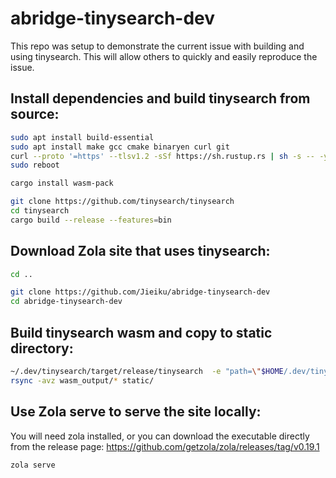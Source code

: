 # abridge-tinysearch-dev
This repo was setup to demonstrate the current issue with building and using tinysearch.
This will allow others to quickly and easily reproduce the issue.


## Install dependencies and build tinysearch from source:

```bash
sudo apt install build-essential
sudo apt install make gcc cmake binaryen curl git
curl --proto '=https' --tlsv1.2 -sSf https://sh.rustup.rs | sh -s -- -y
sudo reboot

cargo install wasm-pack

git clone https://github.com/tinysearch/tinysearch
cd tinysearch
cargo build --release --features=bin
```

## Download Zola site that uses tinysearch:

```bash
cd ..

git clone https://github.com/Jieiku/abridge-tinysearch-dev
cd abridge-tinysearch-dev
```

## Build tinysearch wasm and copy to static directory:

```bash
~/.dev/tinysearch/target/release/tinysearch  -e "path=\"$HOME/.dev/tinysearch\"" --optimize public/data_tinysearch/index.html
rsync -avz wasm_output/* static/
```

## Use Zola serve to serve the site locally:

You will need zola installed, or you can download the executable directly from the release page: https://github.com/getzola/zola/releases/tag/v0.19.1

```bash
zola serve
```
